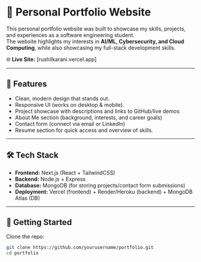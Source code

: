 # 🚀 Personal Portfolio Website

This personal portfolio website was built to showcase my skills, projects, and experiences as a software engineering student.  
The website highlights my interests in **AI/ML, Cybersecurity, and Cloud Computing**, while also showcasing my full-stack development skills.  

🌐 **Live Site:** [rushilkarani.vercel.app]  

---

## 📌 Features
- Clean, modern design that stands out.
- Responsive UI (works on desktop & mobile).
- Project showcase with descriptions and links to GitHub/live demos
- About Me section (background, interests, and career goals)
- Contact form (connect via email or LinkedIn)
- Resume section for quick access and overview of skills.

---

## 🛠️ Tech Stack
- **Frontend:** Next.js (React + TailwindCSS)
- **Backend:** Node.js + Express
- **Database:** MongoDB (for storing projects/contact form submissions)
- **Deployment:** Vercel (frontend) + Render/Heroku (backend) + MongoDB Atlas (DB)

---

## 🚀 Getting Started

Clone the repo:
```bash
git clone https://github.com/yourusername/portfolio.git
cd portfolio
